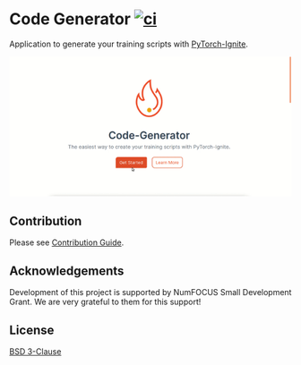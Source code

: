 # Code Generator [![ci][gha-img]][gha-url]

Application to generate your training scripts with [PyTorch-Ignite](https://github.com/pytorch/ignite).

<div align="center">
  <a href="https://code-generator.pytorch-ignite.ai/" target="_blank" rel="noopener noreferrer">
    <img src="./src/assets/code-generator-demo.gif" alt="Code Generator Preview">
  </a>
</div>

## Contribution

Please see [Contribution Guide](./CONTRIBUTING.md).

## Acknowledgements

Development of this project is supported by NumFOCUS Small Development Grant. We are very grateful to them for this support!

## License

[BSD 3-Clause](./LICENSE)

[gha-img]: https://github.com/pytorch-ignite/code-generator/actions/workflows/ci.yml/badge.svg?branch=main
[gha-url]: https://github.com/pytorch-ignite/code-generator/actions/workflows/ci.yml
